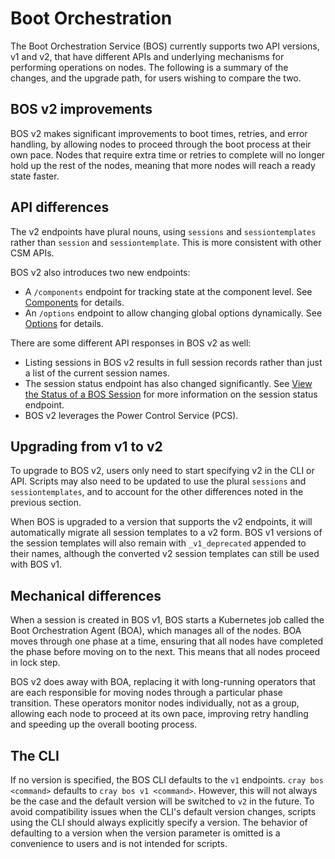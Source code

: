 # Boot Orchestration

The Boot Orchestration Service \(BOS\) currently supports two API versions, v1 and v2, that have different APIs and underlying mechanisms for performing operations on nodes.
The following is a summary of the changes, and the upgrade path, for users wishing to compare the two.

## BOS v2 improvements

BOS v2 makes significant improvements to boot times, retries, and error handling, by allowing nodes to proceed through the boot process at their own pace.
Nodes that require extra time or retries to complete will no longer hold up the rest of the nodes, meaning that more nodes will reach a ready state faster.

## API differences

The v2 endpoints have plural nouns, using `sessions` and `sessiontemplates` rather than `session` and `sessiontemplate`. This is more consistent with other CSM APIs.

BOS v2 also introduces two new endpoints:

- A `/components` endpoint for tracking state at the component level. See [Components](Components.md) for details.
- An `/options` endpoint to allow changing global options dynamically. See [Options](Options.md) for details.

There are some different API responses in BOS v2 as well:

- Listing sessions in BOS v2 results in full session records rather than just a list of the current session names.
- The session status endpoint has also changed significantly. See [View the Status of a BOS Session](View_the_Status_of_a_BOS_Session.md) for more information on the session status endpoint.
- BOS v2 leverages the Power Control Service (PCS).

## Upgrading from v1 to v2

To upgrade to BOS v2, users only need to start specifying v2 in the CLI or API. Scripts may also need to be updated to use the plural `sessions` and `sessiontemplates`, and to account for the other differences noted in the previous section.

When BOS is upgraded to a version that supports the v2 endpoints, it will automatically migrate all session templates to a v2 form.
BOS v1 versions of the session templates will also remain with `_v1_deprecated` appended to their names, although the converted v2 session templates can still be used with BOS v1.

## Mechanical differences

When a session is created in BOS v1, BOS starts a Kubernetes job called the Boot Orchestration Agent \(BOA\), which manages all of the nodes.
BOA moves through one phase at a time, ensuring that all nodes have completed the phase before moving on to the next. This means that all nodes proceed in lock step.

BOS v2 does away with BOA, replacing it with long-running operators that are each responsible for moving nodes through a particular phase transition.
These operators monitor nodes individually, not as a group, allowing each node to proceed at its own pace, improving retry handling and speeding up the overall booting process.

## The CLI

If no version is specified, the BOS CLI defaults to the `v1` endpoints. `cray bos <command>` defaults to `cray bos v1 <command>`.
However, this will not always be the case and the default version will be switched to `v2` in the future.
To avoid compatibility issues when the CLI's default version changes, scripts using the CLI should always explicitly specify a version.
The behavior of defaulting to a version when the version parameter is omitted is a convenience to users and is not intended for scripts.
